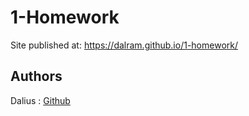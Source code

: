 
# 1-Homework

Site published at: https://dalram.github.io/1-homework/

## Authors

Dalius : [Github](https://github.com/dalram)